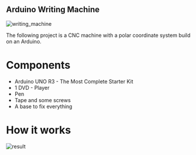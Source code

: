 ## Arduino Writing Machine

![writing_machine](https://user-images.githubusercontent.com/35738310/53573718-5d57fe80-3b6e-11e9-8174-7d2ab71b477f.jpg)

The following project is a CNC machine with a polar coordinate system build on an Arduino.

# Components

* Arduino UNO R3 - The Most Complete Starter Kit
* 1 DVD - Player
* Pen
* Tape and some screws
* A base to fix everything

# How it works



![result](https://user-images.githubusercontent.com/35738310/53573731-65b03980-3b6e-11e9-8122-18a4bcb3e57e.jpg)
